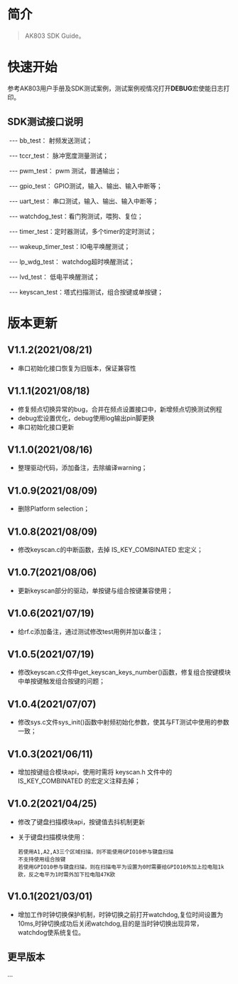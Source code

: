 
# 简介

> AK803 SDK Guide。



# 快速开始

​	参考AK803用户手册及SDK测试案例，测试案例视情况打开**DEBUG**宏使能日志打印。

## SDK测试接口说明

​		--- bb_test： 射频发送测试；

​		--- tccr_test： 脉冲宽度测量测试；

​		--- pwm_test： pwm 测试，普通输出；

​		--- gpio_test： GPIO测试，输入、输出、输入中断等；

​		--- uart_test： 串口测试，输入、输出、输入中断等；

​		--- watchdog_test：看门狗测试，喂狗、复位；

​		--- timer_test：定时器测试，多个timer的定时测试；

​		--- wakeup_timer_test：IO电平唤醒测试；

​		--- lp_wdg_test： watchdog超时唤醒测试；

​		--- lvd_test： 低电平唤醒测试；

​		--- keyscan_test：塔式扫描测试，组合按键或单按键；



# 版本更新

## V1.1.2(2021/08/21)

- 串口初始化接口恢复为旧版本，保证兼容性

  

## V1.1.1(2021/08/18)

- 修复频点切换异常的bug，合并在频点设置接口中，新增频点切换测试例程
- debug宏设置优化，debug使用log输出pin脚更换
- 串口初始化接口更新



## V1.1.0(2021/08/16)

-  整理驱动代码，添加备注，去除编译warning；



## V1.0.9(2021/08/09)

-  删除Platform selection；



## V1.0.8(2021/08/09)

-  修改keyscan.c的中断函数，去掉 IS_KEY_COMBINATED 宏定义；



 ## V1.0.7(2021/08/06)

-  更新keyscan部分的驱动，单按键与组合按键兼容使用；



## V1.0.6(2021/07/19)

-  给rf.c添加备注，通过测试修改test用例并加以备注；



## V1.0.5(2021/07/19)

-  修改keyscan.c文件中get_keyscan_keys_number()函数，修复组合按键模块中单按键触发组合按键的问题；



## V1.0.4(2021/07/07)

-  修改sys.c文件sys_init()函数中射频初始化参数，使其与FT测试中使用的参数一致；



## V1.0.3(2021/06/11)

- 增加按键组合模块api，使用时需将 keyscan.h 文件中的 IS_KEY_COMBINATED 的宏定义注释去掉；

  

## V1.0.2(2021/04/25)
- 修改了键盘扫描模块api，按键值去抖机制更新
- 关于键盘扫描模块使用：

	  若使用A1,A2,A3三个区域扫描，则不能使用GPIO10参与键盘扫描
	  不支持使用组合按键
	  若使用GPIO10参与键盘扫描，则在扫描电平为设置为0时需要给GPIO10外加上拉电阻1k欧，反之电平为1时需外加下拉电阻47K欧



## V1.0.1(2021/03/01)

- 增加工作时钟切换保护机制，时钟切换之前打开watchdog,复位时间设置为10ms,时钟切换成功后关闭watchdog,目的是当时钟切换出现异常，watchdog使系统复位。



## 更早版本
...

